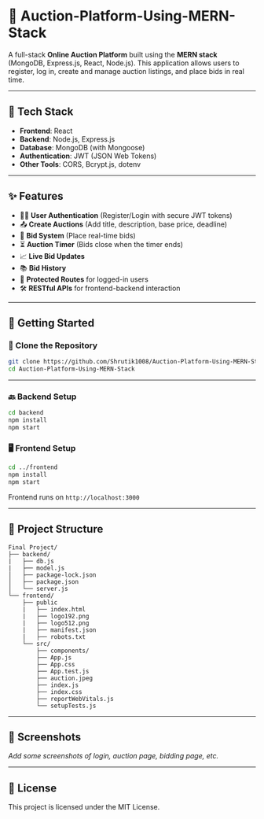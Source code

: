 
# 🎯 Auction-Platform-Using-MERN-Stack

A full-stack **Online Auction Platform** built using the **MERN stack** (MongoDB, Express.js, React, Node.js). This application allows users to register, log in, create and manage auction listings, and place bids in real time.

---

## 🔧 Tech Stack

- **Frontend**: React
- **Backend**: Node.js, Express.js
- **Database**: MongoDB (with Mongoose)
- **Authentication**: JWT (JSON Web Tokens)
- **Other Tools**: CORS, Bcrypt.js, dotenv

---

## ✨ Features

- 🧑‍💼 **User Authentication** (Register/Login with secure JWT tokens)
- 📤 **Create Auctions** (Add title, description, base price, deadline)
- 💸 **Bid System** (Place real-time bids)
- ⏳ **Auction Timer** (Bids close when the timer ends)
- 📈 **Live Bid Updates**
- 📚 **Bid History**
- 🔐 **Protected Routes** for logged-in users
- 🛠️ **RESTful APIs** for frontend-backend interaction

---

## 🚀 Getting Started

### 🔁 Clone the Repository

```bash
git clone https://github.com/Shrutik1008/Auction-Platform-Using-MERN-Stack.git
cd Auction-Platform-Using-MERN-Stack
```

---

### 🔙 Backend Setup

```bash
cd backend
npm install
npm start
```

### 🖥️ Frontend Setup

```bash
cd ../frontend
npm install
npm start
```

Frontend runs on `http://localhost:3000`

---

## 📁 Project Structure

```
Final Project/
├── backend/
|   ├── db.js
|   ├── model.js
│   ├── package-lock.json
│   ├── package.json
│   └── server.js
└── frontend/
    ├── public
    |   ├── index.html
    |   ├── logo192.png
    |   ├── logo512.png
    |   ├── manifest.json
    |   ├── robots.txt
    └── src/
        ├── components/
        ├── App.js
        ├── App.css
        ├── App.test.js
        ├── auction.jpeg
        ├── index.js
        ├── index.css
        ├── reportWebVitals.js
        └── setupTests.js

```

---

## 📸 Screenshots

_Add some screenshots of login, auction page, bidding page, etc._

---

## 📜 License

This project is licensed under the MIT License.
